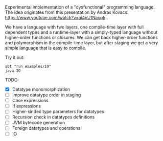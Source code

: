 Experimental implementation of a "dysfunctional" programming language.
The idea originates from this presentation by Andras Kovacs: https://www.youtube.com/watch?v=ai4vU1Naopk .

We have a language with two layers, one compile-time layer with full dependent types and a runtime-layer with a simply-typed language without higher-order functions or closures. We can get back higher-order functions and polymorphism in the compile-time layer, but after staging we get a very simple language that is easy to compile.

Try it out:
```
sbt "run examples/IO"
java IO
```

TODO:
- [x] Datatype monomorphization
- [ ] Improve datatype order in staging
- [ ] Case expressions
- [ ] If expressions
- [ ] Higher-kinded type parameters for datatypes
- [ ] Recursion check in datatypes definitions
- [ ] JVM bytecode generation
- [ ] Foreign datatypes and operations
- [ ] IO
